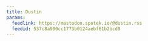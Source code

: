 ```yaml
---
title: Dustin
params:
  feedlink: https://mastodon.spotek.io/@dustin.rss
  feedid: 537c8a900cc1773b0124aebf61b2bcd9
---
```

